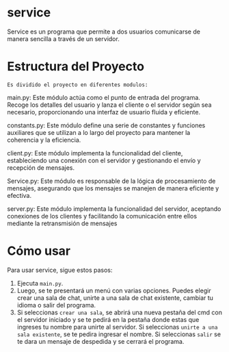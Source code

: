# service

Service es un programa que permite a dos usuarios comunicarse de manera sencilla a través de un servidor.

# Estructura del Proyecto

`Es dividido el proyecto en diferentes modulos:`

main.py: Este módulo actúa como el punto de entrada del programa. Recoge los detalles del usuario y lanza el cliente o el servidor según sea necesario, proporcionando una interfaz de usuario fluida y eficiente.

constants.py: Este módulo define una serie de constantes y funciones auxiliares que se utilizan a lo largo del proyecto para mantener la coherencia y la eficiencia.

client.py: Este módulo implementa la funcionalidad del cliente, estableciendo una conexión con el servidor y gestionando el envío y recepción de mensajes.

Service.py: Este módulo es responsable de la lógica de procesamiento de mensajes, asegurando que los mensajes se manejen de manera eficiente y efectiva.

server.py: Este módulo implementa la funcionalidad del servidor, aceptando conexiones de los clientes y facilitando la comunicación entre ellos mediante la retransmisión de mensajes

# Cómo usar

Para usar service, sigue estos pasos:

1. Ejecuta `main.py`.
2. Luego, se te presentará un menú con varias opciones. Puedes elegir crear una sala de chat, unirte a una sala de chat existente, cambiar tu idioma o salir del programa.
3.  
    Si seleccionas `crear una sala`, se abrirá una nueva pestaña del cmd con el servidor iniciado y se te pedirá en la pestaña donde estas que ingreses tu nombre para unirte al servidor.
    Si seleccionas `unirte a una sala existente`, se te pedira ingresar el nombre.
    Si seleccionas `salir` se te dara un mensaje de despedida y se cerrará el programa.